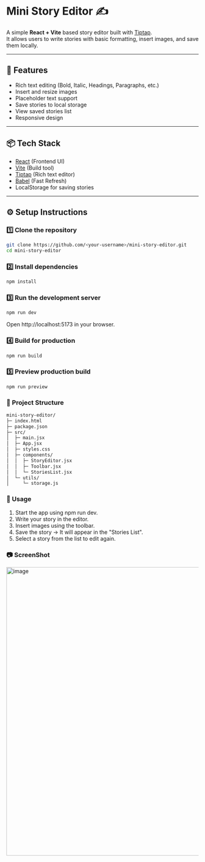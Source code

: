 # Mini Story Editor ✍️

A simple **React + Vite** based story editor built with [Tiptap](https://tiptap.dev/).  
It allows users to write stories with basic formatting, insert images, and save them locally.

---

## 🚀 Features
- Rich text editing (Bold, Italic, Headings, Paragraphs, etc.)
- Insert and resize images
- Placeholder text support
- Save stories to local storage
- View saved stories list
- Responsive design

---

## 📦 Tech Stack
- [React](https://react.dev/) (Frontend UI)
- [Vite](https://vitejs.dev/) (Build tool)
- [Tiptap](https://tiptap.dev/) (Rich text editor)
- [Babel](https://babeljs.io/) (Fast Refresh)
- LocalStorage for saving stories

---

## ⚙️ Setup Instructions

### 1️⃣ Clone the repository
```bash
git clone https://github.com/<your-username>/mini-story-editor.git
cd mini-story-editor
```

### 2️⃣ Install dependencies
```bash
npm install
```

### 3️⃣ Run the development server
```bash
npm run dev
```
Open http://localhost:5173 in your browser.

### 4️⃣ Build for production
```bash
npm run build
```

### 5️⃣ Preview production build
```bash
npm run preview
```

### 📂 Project Structure
```bash
mini-story-editor/
├─ index.html
├─ package.json
├─ src/
│  ├─ main.jsx
│  ├─ App.jsx
│  ├─ styles.css
│  ├─ components/
│  │  ├─ StoryEditor.jsx
│  │  ├─ Toolbar.jsx
│  │  └─ StoriesList.jsx
│  └─ utils/
│     └─ storage.js
```

### 📝 Usage
1. Start the app using npm run dev.
2. Write your story in the editor.
3. Insert images using the toolbar.
4. Save the story → It will appear in the "Stories List".
5. Select a story from the list to edit again.

### 📷 ScreenShot
<img width="1362" height="754" alt="image" src="https://github.com/user-attachments/assets/84df6ca6-de8e-4d2c-8b87-62291e65f394" />

